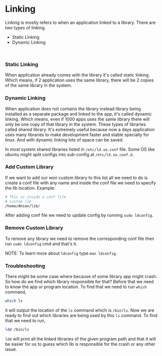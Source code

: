 # Linking
Linking is mostly refers to when an application linked to a library. There are two types of linking.
- Static Linking
- Dynamic Linking
<br>

### Static Linking
When application already comes with the library it's called static linking. Which means, if 2 application uses the same library, there will be 2 copies of the same library in the system.
<br>

### Dynamic Linking
When application does not contains the library instead library being installed as a separate package and linked to the app, it's called dynamic linking.  Which means, even if 1000 apps uses the same library there will only be one copy of that library in the system. These types of libraries called shared library. It's extremely useful because now a days application uses many libraries to make development faster and stable specially for linux. And with dynamic linking lots of space can be saved.

In most system shared libraries listed in `/etc/ld.so.conf` file. Some OS like ubuntu might split configs into sub-config at `/etc/ld.so.conf.d`.


### Add Custom Library
If we want to add our won custom library to this list all we need to do is create a conf file with any name and inside the conf file we need to specify the lib location.
Example:
```bash
# This is inside a conf file
# Custom lib
/home/Ahsan/lib/
```

After adding conf file we need to update config by running `sudo ldconfig`.

### Remove Custom Library
To remove any library we need to remove the corresponding conf file then run `sudo ldconfig` cmd and that's it.


NOTE: To learn more about `ldconfig` type `man ldconfig`.


### Troubleshooting
There might be some case where because of some library app might crash. So how do we find which library responsible for that?
Before that we need to know the app or program location. To find that we need to run `which` command,
```bash
which ls
```

it will output the location of the `ls` command which is `/bin/ls`. Now we are ready to find out which libraries are being used by this `ls`  command. To find that we need to run,
```bash
ldd /bin/ls
```

`ldd` will print all the linked libraries of the given program path and that it will be easier for us to guess which lib is responsible for the crash or any other issue.